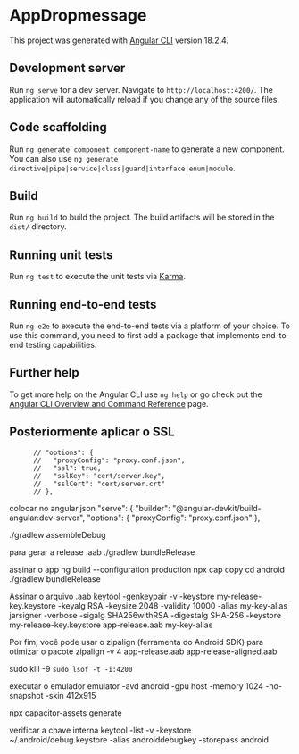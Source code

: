 # AppDropmessage

This project was generated with [Angular CLI](https://github.com/angular/angular-cli) version 18.2.4.

## Development server

Run `ng serve` for a dev server. Navigate to `http://localhost:4200/`. The application will automatically reload if you change any of the source files.

## Code scaffolding

Run `ng generate component component-name` to generate a new component. You can also use `ng generate directive|pipe|service|class|guard|interface|enum|module`.

## Build

Run `ng build` to build the project. The build artifacts will be stored in the `dist/` directory.

## Running unit tests

Run `ng test` to execute the unit tests via [Karma](https://karma-runner.github.io).

## Running end-to-end tests

Run `ng e2e` to execute the end-to-end tests via a platform of your choice. To use this command, you need to first add a package that implements end-to-end testing capabilities.

## Further help

To get more help on the Angular CLI use `ng help` or go check out the [Angular CLI Overview and Command Reference](https://angular.dev/tools/cli) page.

## Posteriormente aplicar o SSL

          // "options": {
          //   "proxyConfig": "proxy.conf.json",
          //   "ssl": true,
          //   "sslKey": "cert/server.key",
          //   "sslCert": "cert/server.crt"
          // },

colocar no angular.json
"serve": {
"builder": "@angular-devkit/build-angular:dev-server",
"options": {
"proxyConfig": "proxy.conf.json"
},

./gradlew assembleDebug

para gerar a release .aab
./gradlew bundleRelease

assinar o app
ng build --configuration production
npx cap copy
cd android
./gradlew bundleRelease

Assinar o arquivo .aab
keytool -genkeypair -v -keystore my-release-key.keystore -keyalg RSA -keysize 2048 -validity 10000 -alias my-key-alias
jarsigner -verbose -sigalg SHA256withRSA -digestalg SHA-256 -keystore my-release-key.keystore app-release.aab my-key-alias

Por fim, você pode usar o zipalign (ferramenta do Android SDK) para otimizar o pacote
zipalign -v 4 app-release.aab app-release-aligned.aab

sudo kill -9 `sudo lsof -t -i:4200`

executar o emulador
emulator -avd android -gpu host -memory 1024 -no-snapshot -skin 412x915

npx capacitor-assets generate

verificar a chave interna
keytool -list -v -keystore ~/.android/debug.keystore -alias androiddebugkey -storepass android
